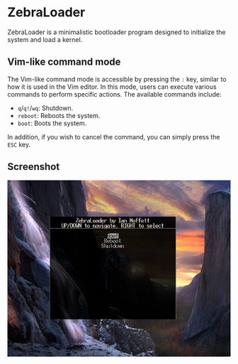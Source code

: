 # ZebraLoader

ZebraLoader is a minimalistic bootloader program designed to
initialize the system and load a kernel.

## Vim-like command mode

The Vim-like command mode is 
accessible by pressing the `:` key, similar to how 
it is used in the Vim editor. In this mode, users 
can execute various commands to 
perform specific actions. 
The available commands include:

- `q`/`q!`/`wq`: Shutdown.
- `reboot`: Reboots the system.
- `boot`: Boots the system.

In addition, if you wish to cancel the command, you can simply press the `ESC` key.

## Screenshot

![Screenshot](https://raw.githubusercontent.com/Vega-OS/ZebraLoader/main/assets/screenshot.png?)
